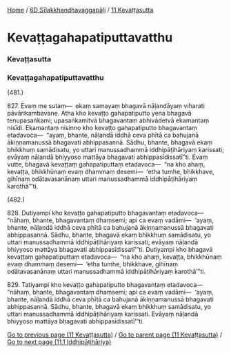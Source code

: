 
[Home](/) / [6D Sīlakkhandhavaggapāḷi](../../6D.md) / [11 Kevaṭṭasutta](../11.md)

# Kevaṭṭagahapatiputtavatthu

### Kevaṭṭasutta

### Kevaṭṭagahapatiputtavatthu

(481.)

827\. Evaṃ me sutaṃ—  ekaṃ samayaṃ bhagavā nāḷandāyaṃ viharati pāvārikambavane. Atha kho kevaṭṭo gahapatiputto yena bhagavā tenupasaṅkami; upasaṅkamitvā bhagavantaṃ abhivādetvā ekamantaṃ nisīdi. Ekamantaṃ nisinno kho kevaṭṭo gahapatiputto bhagavantaṃ etadavoca—  “ayaṃ, bhante, nāḷandā iddhā ceva phītā ca bahujanā ākiṇṇamanussā bhagavati abhippasannā. Sādhu, bhante, bhagavā ekaṃ bhikkhuṃ samādisatu, yo uttari manussadhammā iddhipāṭihāriyaṃ karissati; evāyaṃ nāḷandā bhiyyoso mattāya bhagavati abhippasīdissatī”ti. Evaṃ vutte, bhagavā kevaṭṭaṃ gahapatiputtaṃ etadavoca—  “na kho ahaṃ, kevaṭṭa, bhikkhūnaṃ evaṃ dhammaṃ desemi—  ‘etha tumhe, bhikkhave, gihīnaṃ odātavasanānaṃ uttari manussadhammā iddhipāṭihāriyaṃ karothā’”ti.

(482.)

828\. Dutiyampi kho kevaṭṭo gahapatiputto bhagavantaṃ etadavoca—  “nāhaṃ, bhante, bhagavantaṃ dhaṃsemi; api ca evaṃ vadāmi—  ‘ayaṃ, bhante, nāḷandā iddhā ceva phītā ca bahujanā ākiṇṇamanussā bhagavati abhippasannā. Sādhu, bhante, bhagavā ekaṃ bhikkhuṃ samādisatu, yo uttari manussadhammā iddhipāṭihāriyaṃ karissati; evāyaṃ nāḷandā bhiyyoso mattāya bhagavati abhippasīdissatī’”ti. Dutiyampi kho bhagavā kevaṭṭaṃ gahapatiputtaṃ etadavoca—  “na kho ahaṃ, kevaṭṭa, bhikkhūnaṃ evaṃ dhammaṃ desemi—  ‘etha tumhe, bhikkhave, gihīnaṃ odātavasanānaṃ uttari manussadhammā iddhipāṭihāriyaṃ karothā’”ti.

829\. Tatiyampi kho kevaṭṭo gahapatiputto bhagavantaṃ etadavoca—  “nāhaṃ, bhante, bhagavantaṃ dhaṃsemi; api ca evaṃ vadāmi—  ‘ayaṃ, bhante, nāḷandā iddhā ceva phītā ca bahujanā ākiṇṇamanussā bhagavati abhippasannā. Sādhu, bhante, bhagavā ekaṃ bhikkhuṃ samādisatu, yo uttari manussadhammā iddhipāṭihāriyaṃ karissati. Evāyaṃ nāḷandā bhiyyoso mattāya bhagavati abhippasīdissatī’”ti.

[Go to previous page (11 Kevaṭṭasutta)](../11.md) / [Go to parent page (11 Kevaṭṭasutta)](../11.md) / [Go to next page (11.1 Iddhipāṭihāriya)](11.1.md)



